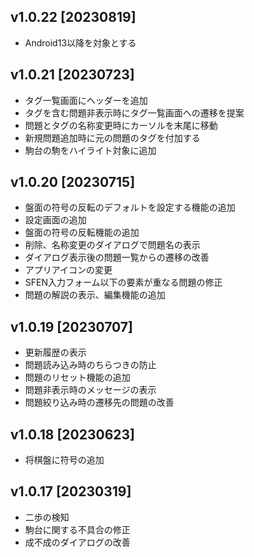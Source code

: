 <!-- This file is generated by generate_changelog.py. Do NOT edit manually. -->


## v1.0.22 [20230819]

- Android13以降を対象とする

## v1.0.21 [20230723]

- タグ一覧画面にヘッダーを追加
- タグを含む問題非表示時にタグ一覧画面への遷移を提案
- 問題とタグの名称変更時にカーソルを末尾に移動
- 新規問題追加時に元の問題のタグを付加する
- 駒台の駒をハイライト対象に追加

## v1.0.20 [20230715]

- 盤面の符号の反転のデフォルトを設定する機能の追加
- 設定画面の追加
- 盤面の符号の反転機能の追加
- 削除、名称変更のダイアログで問題名の表示
- ダイアログ表示後の問題一覧からの遷移の改善
- アプリアイコンの変更
- SFEN入力フォーム以下の要素が重なる問題の修正
- 問題の解説の表示、編集機能の追加

## v1.0.19 [20230707]

- 更新履歴の表示
- 問題読み込み時のちらつきの防止
- 問題のリセット機能の追加
- 問題非表示時のメッセージの表示
- 問題絞り込み時の遷移先の問題の改善

## v1.0.18 [20230623]

- 将棋盤に符号の追加

## v1.0.17 [20230319]

- 二歩の検知
- 駒台に関する不具合の修正
- 成不成のダイアログの改善
